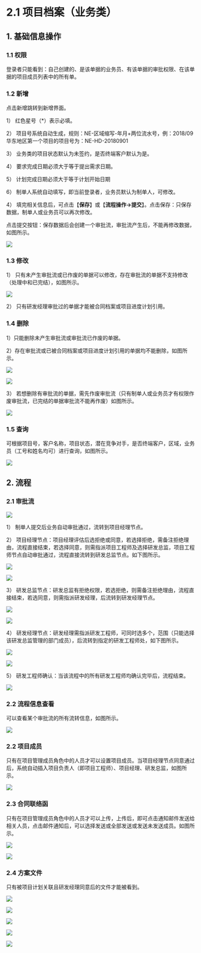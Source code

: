 # 2.1 项目档案（业务类）

## 1. 基础信息操作

### 1.1  权限

登录者只能看到：自己创建的、是该单据的业务员、有该单据的审批权限、在该单据的项目成员列表中的所有单。

### 1.2   新增

点击新增跳转到新增界面。

1） 红色星号（\*）表示必填。

2） 项目号系统自动生成，规则：NE-区域缩写-年月+两位流水号，例：2018/09华东地区第一个项目的项目号为：NE-HD-20180901

3） 业务类的项目状态默认为未签约，是否终端客户默认为是。

4） 要求完成日期必须大于等于提出需求日期。

5） 计划完成日期必须大于等于计划开始日期

6） 制单人系统自动填写，即当前登录者，业务员默认为制单人，可修改。

4）  填完相关信息后，可点击【**保存**】或【**流程操作-&gt;提交**】。点击保存：只保存数据，制单人或业务员可以再次修改。

点击提交按钮：保存数据后会创建一个审批流，审批流产生后，不能再修改数据，如图所示。

![](../.gitbook/assets/image%20%2885%29.png)

### 1.3   修改

1） 只有未产生审批流或已作废的单据可以修改，存在审批流的单据不支持修改（处理中和已完结），如图所示。

![](../.gitbook/assets/image%20%2876%29.png)

2）只有研发经理审批过的单据才能被合同档案或项目进度计划引用。

### 1.4 删除

1）只能删除未产生审批流或审批流已作废的单据。

2）存在审批流或已被合同档案或项目进度计划引用的单据均不能删除，如图所示。

![](../.gitbook/assets/image%20%2815%29.png)

![](../.gitbook/assets/image%20%2811%29.png)

3）若想删除有审批流的单据，需先作废审批流（只有制单人或业务员才有权限作废审批流，已完结的单据审批流不能再作废）如图所示。

![](../.gitbook/assets/image%20%2841%29.png)

### 1.5   查询

可根据项目号，客户名称，项目状态，潜在竞争对手，是否终端客户，区域，业务员（工号和姓名均可）进行查询，如图所示。

![](../.gitbook/assets/image%20%2822%29.png)

## 2. 流程

### 2.1  审批流

![](../.gitbook/assets/image%20%286%29.png)



1）  制单人提交后业务自动审批通过，流转到项目经理节点。 

2） 项目经理节点：项目经理评估后选拒绝或同意，若选择拒绝，需备注拒绝理由，流程直接结束，若选择同意，则需指派项目工程师及选择研发总监，项目工程师节点自动审批通过，流程直接流转到研发总监节点。如下图所示。

![](../.gitbook/assets/image%20%283%29.png)

![](../.gitbook/assets/image%20%2847%29.png)

3）  研发总监节点：研发总监有拒绝权限，若选拒绝，则需备注拒绝理由，流程直接结束，若选同意，则需指派研发经理，后流转到研发经理节点。

![](../.gitbook/assets/image%20%281%29.png)

![](../.gitbook/assets/image%20%2878%29.png)

4）  研发经理节点：研发经理需指派研发工程师，可同时选多个，范围（只能选择该研发总监管理的部门成员），后流转到指定的研发工程师处，如下图所示。

![](../.gitbook/assets/image%20%2840%29.png)

![](../.gitbook/assets/image%20%2893%29.png)

5） 研发工程师确认：当该流程中的所有研发工程师均确认完毕后，流程结束。

![](../.gitbook/assets/image%20%2860%29.png)

### 2.2 流程信息查看

可以查看某个审批流的所有流转信息，如图所示。

![](../.gitbook/assets/image%20%2845%29.png)

### 2.2   项目成员

只有在项目管理成员角色中的人员才可以设置项目成员。当项目经理节点同意通过后，系统自动插入项目负责人（即项目工程师）、项目经理、研发总监，如图所示。

![](../.gitbook/assets/image%20%2869%29.png)



### 2.3   合同联络函

只有在项目管理成员角色中的人员才可以上传，上传后，即可点击通知邮件发送给相关人员，点击邮件通知后，可以选择发送或全部发送或发送未发送成员。如图所示。

![](../.gitbook/assets/image%20%2880%29.png)

![](../.gitbook/assets/image%20%2883%29.png)

### 2.4  方案文件

只有被项目计划关联且研发经理同意后的文件才能被看到。

![](../.gitbook/assets/image%20%2889%29.png)

![](../.gitbook/assets/image%20%2849%29.png)

![](../.gitbook/assets/image%20%2887%29.png)

![](file:///C:\Users\GONGL1~1\AppData\Local\Temp\msohtmlclip1\01\clip_image008.jpg)

![](file:///C:\Users\GONGL1~1\AppData\Local\Temp\msohtmlclip1\01\clip_image010.jpg)



